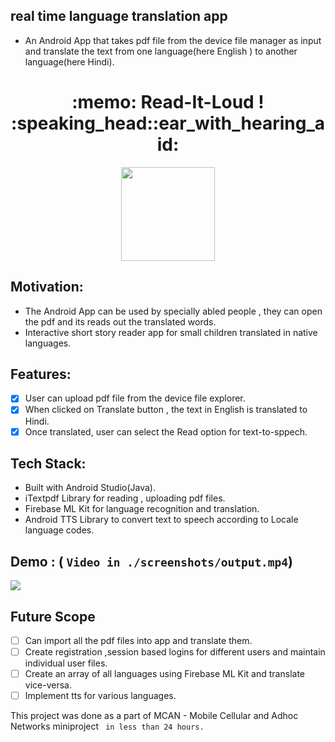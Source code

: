 ## real time language translation app 
* An Android App that takes pdf file from the device file manager as input and translate the text from one language(here English ) to  another language(here Hindi).


<h1 align="center">:memo: Read-It-Loud ! :speaking_head::ear_with_hearing_aid:</h1>
<div align="center">
  <img src="./screenshots/icon.png" width="150px" height="150px"></img>

</div> 

## Motivation:

 * The Android App can be used by specially abled people , they can open the  pdf and its reads out  the translated words.
 * Interactive short story reader app for small children translated in native languages.

## Features:

* [x] User can upload pdf file from the device file explorer.
* [x] When clicked on Translate button , the text in English is translated to Hindi.
* [x] Once translated, user can select the Read option for text-to-sppech.

## Tech Stack:

* Built with Android Studio(Java).
* iTextpdf Library for reading , uploading pdf files.
* Firebase ML Kit for language recognition and translation.
* Android TTS Library to convert text to speech according to Locale language codes.

## Demo : ( `Video in ./screenshots/output.mp4`)
![](./screenshots/output_gif.gif)

## Future Scope

* [ ] Can import all the pdf files into app and translate them.
* [ ] Create registration ,session based logins for different users and maintain individual user files.
* [ ] Create an array of all languages using Firebase ML Kit and translate vice-versa.
* [ ] Implement tts for various languages.

This project was done as a part of MCAN - Mobile Cellular and Adhoc Networks miniproject ` in less than 24 hours.`


